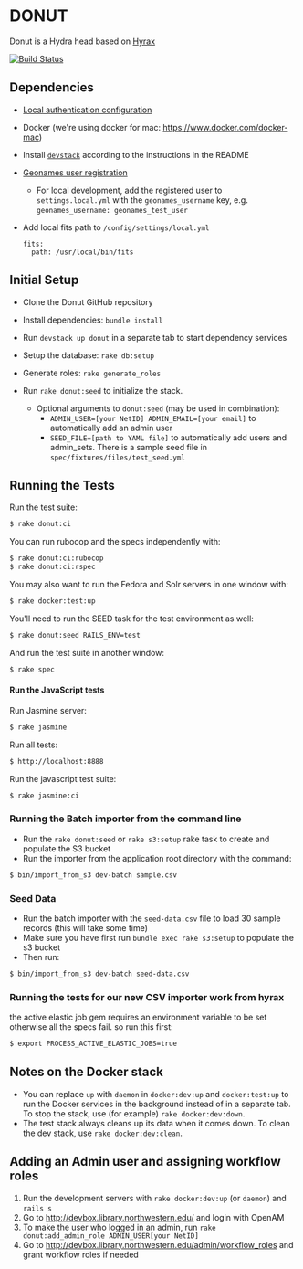 # DONUT

Donut is a Hydra head based on [Hyrax](http://github.com/projecthydra-labs/hyrax)

[![Build Status](https://travis-ci.org/nulib/donut.svg?branch=master)](https://travis-ci.org/nulib/donut)

## Dependencies

* [Local authentication configuration](https://github.com/nulib/donut/wiki/Authentication-setup-for-dev-environment)
* Docker (we're using docker for mac: https://www.docker.com/docker-mac)
* Install [`devstack`](https://github.com/nulib/devstack) according to the instructions in the README
* [Geonames user registration](http://www.geonames.org/manageaccount)
  * For local development, add the registered user to `settings.local.yml` with the `geonames_username` key, e.g. `geonames_username: geonames_test_user`
* Add local fits path to `/config/settings/local.yml`

  ```
  fits:
    path: /usr/local/bin/fits
  ```

## Initial Setup

* Clone the Donut GitHub repository
* Install dependencies: `bundle install`
* Run `devstack up donut` in a separate tab to start dependency services
* Setup the database: `rake db:setup`
* Generate roles: `rake generate_roles`

* Run `rake donut:seed` to initialize the stack.
  * Optional arguments to `donut:seed` (may be used in combination):
    * `ADMIN_USER=[your NetID] ADMIN_EMAIL=[your email]` to automatically add an admin user
    * `SEED_FILE=[path to YAML file]` to automatically add users and admin_sets. There is a sample seed file in `spec/fixtures/files/test_seed.yml`

## Running the Tests

Run the test suite:

```sh
$ rake donut:ci
```

You can run rubocop and the specs independently with:

```sh
$ rake donut:ci:rubocop
$ rake donut:ci:rspec
```

You may also want to run the Fedora and Solr servers in one window with:

```sh
$ rake docker:test:up
```

You'll need to run the SEED task for the test environment as well:

```sh
$ rake donut:seed RAILS_ENV=test
```

And run the test suite in another window:

```sh
$ rake spec
```

#### Run the JavaScript tests

Run Jasmine server:

```sh
$ rake jasmine
```

Run all tests:

```sh
$ http://localhost:8888
```

Run the javascript test suite:

```sh
$ rake jasmine:ci
```

### Running the Batch importer from the command line
* Run the `rake donut:seed` or `rake s3:setup` rake task to create and populate the S3 bucket
* Run the importer from the application root directory with the command:

```sh
$ bin/import_from_s3 dev-batch sample.csv
```

### Seed Data
* Run the batch importer with the `seed-data.csv` file to load 30 sample records (this will take some time)
* Make sure you have first run `bundle exec rake s3:setup` to populate the s3 bucket
* Then run:

```sh
$ bin/import_from_s3 dev-batch seed-data.csv
```

### Running the tests for our new CSV importer work from hyrax

the active elastic job gem requires an environment variable to be set otherwise all the specs fail. so run this first:

```sh
$ export PROCESS_ACTIVE_ELASTIC_JOBS=true
```

## Notes on the Docker stack

* You can replace `up` with `daemon` in `docker:dev:up` and `docker:test:up` to run the Docker services in the background
  instead of in a separate tab. To stop the stack, use (for example) `rake docker:dev:down`.
* The test stack always cleans up its data when it comes down. To clean the dev stack, use `rake docker:dev:clean`.

## Adding an Admin user and assigning workflow roles

1.  Run the development servers with `rake docker:dev:up` (or `daemon`) and `rails s`
1.  Go to http://devbox.library.northwestern.edu/ and login with OpenAM
1.  To make the user who logged in an admin, run `rake donut:add_admin_role ADMIN_USER[your NetID]`
1.  Go to http://devbox.library.northwestern.edu/admin/workflow_roles and grant workflow roles if needed
